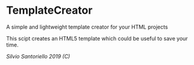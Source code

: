 TemplateCreator
================
A simple and lightweight template creator for your HTML projects

This scipt creates an HTML5 template which could be useful to save your time.

_Silvio Santoriello 2019 (C)_
